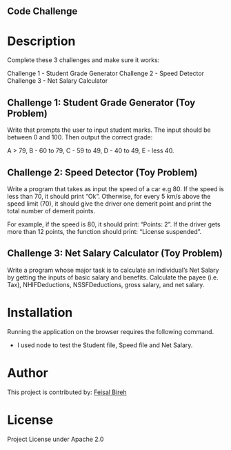 ## Code Challenge

# Description
Complete these 3 challenges and make sure it works:

Challenge 1 - Student Grade Generator
Challenge 2 - Speed Detector
Challenge 3 - Net Salary Calculator

## Challenge 1: Student Grade Generator (Toy Problem)

Write that prompts the user to input student marks. The input should be between 0 and 100. Then output the correct grade: 

A > 79, B - 60 to 79, C -  59 to 49, D - 40 to 49, E - less 40.


## Challenge 2: Speed Detector (Toy Problem)

Write a program that takes as input the speed of a car e.g 80. If the speed is less than 70, it should print “Ok”. Otherwise, for every 5 km/s above the speed limit (70), it should give the driver one demerit point and print the total number of demerit points.

For example, if the speed is 80, it should print: “Points: 2”. If the driver gets more than 12 points, the function should print: “License suspended”.

## Challenge 3: Net Salary Calculator (Toy Problem)

Write a program whose major task is to calculate an individual’s Net Salary by getting the inputs of basic salary and benefits. Calculate the payee (i.e. Tax), NHIFDeductions, NSSFDeductions, gross salary, and net salary. 

# Installation

Running the application on the browser requires the following command.
- I used node to test the Student file, Speed file and Net Salary.

# Author

This project is contributed by: 
[Feisal Bireh](https://github.com/Feisalbireh/Code-Challenge)

# License 
Project License under Apache 2.0








